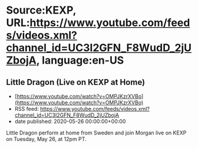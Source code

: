# Source:KEXP, URL:https://www.youtube.com/feeds/videos.xml?channel_id=UC3I2GFN_F8WudD_2jUZbojA, language:en-US

## Little Dragon (Live on KEXP at Home)
 - [https://www.youtube.com/watch?v=OMPJKzrXVBo](https://www.youtube.com/watch?v=OMPJKzrXVBo)
 - RSS feed: https://www.youtube.com/feeds/videos.xml?channel_id=UC3I2GFN_F8WudD_2jUZbojA
 - date published: 2020-05-26 00:00:00+00:00

Little Dragon perform at home from Sweden and join Morgan live on KEXP on Tuesday, May 26, at 12pm PT.

